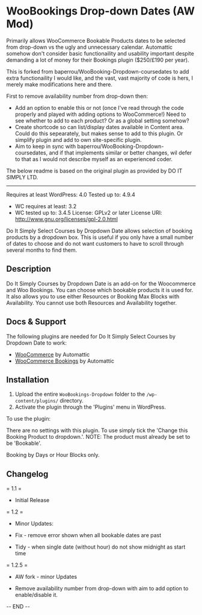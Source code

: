 # WooBookings Drop-down Dates (AW Mod)
Primarily allows WooCommerce Bookable Products dates to be selected from drop-down vs the ugly and unnecessary calendar. Automattic somehow don't consider basic functionaility and usability important despite demanding a lot of money for their Bookings plugin ($250/£190 per year).

This is forked from  baperrou/WooBooking-Dropdown-coursedates to add extra functionaility I would like, and the vast, vast majority of code is hers, I merely make modifications here and there.

First to remove availability number from drop-down then:
  - Add an option to enable this or not (once I've read through the code properly and played with adding options to WooCommerce!)
    Need to see whether to add to each product? Or as a global setting somehow?
  - Create shortcode so can list/display dates available in Content area. Could do this sepearately, but makes sense to add to this plugin.
    Or simplify plugin and add to own site-specific plugin.
  - Aim to keep in sync with baperrou/WooBooking-Dropdown-coursedates, and if that implements similar or better changes, wil defer to that as I would not describe myself as an experienced coder.

The below readme is based on the original plugin as provided by DO IT SIMPLY LTD.

___

Requires at least WordPress: 4.0
Tested up to: 4.9.4
 * WC requires at least: 3.2
 * WC tested up to: 3.4.5
License: GPLv2 or later
License URI: http://www.gnu.org/licenses/gpl-2.0.html

Do It Simply Select Courses by Dropdown Date allows selection of booking products by a dropdown box.  This is useful if you only have a small number of dates to choose and do not want customers to have to scroll through several months to find them. 

## Description

Do It Simply  Courses by Dropdown Date is an add-on for the Woocommerce and Woo Bookings.  You can choose which bookable products it is used for.  It also allows you to use either Resources or Booking Max Blocks with Availability.  You cannot use both Resources and Availability together.

## Docs & Support

The following plugins are needed for Do It Simply Select Courses by Dropdown Date to work:

* [WooCommerce](https://woocommerce.com/) by Automattic 
* [WooCommerce Bookings](https://woocommerce.com/) by Automattic 

## Installation

1. Upload the entire `WooBookings-Dropdown` folder to the `/wp-content/plugins/` directory. 
2. Activate the plugin through the 'Plugins' menu in WordPress.

To use the plugin:

There are no settings with this plugin.  To use simply tick the 'Change this Booking Product to dropdown.'.
NOTE: The product must already be set to be 'Bookable'.

Booking by Days or Hour Blocks only.

## Changelog

= 1.1 =
* Initial Release

= 1.2 =
* Minor Updates:

* Fix - remove error shown when all bookable dates are past
* Tidy - when single date (without hour) do not show midnight as start time

= 1.2.5 =
* AW fork - minor Updates

* Remove availability number from drop-down with aim to add option to enable/disable it.

-- END --
